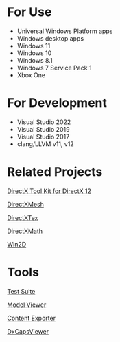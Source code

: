 # For Use
* Universal Windows Platform apps
* Windows desktop apps
* Windows 11
* Windows 10
* Windows 8.1
* Windows 7 Service Pack 1
* Xbox One

# For Development
* Visual Studio 2022
* Visual Studio 2019
* Visual Studio 2017
* clang/LLVM v11, v12

# Related Projects

[DirectX Tool Kit for DirectX 12](https://github.com/Microsoft/DirectXTK12)

[DirectXMesh](https://github.com/Microsoft/DirectXMesh)

[DirectXTex](https://github.com/Microsoft/DirectXTex)

[DirectXMath](https://github.com/Microsoft/DirectXMath)

[Win2D](https://github.com/Microsoft/Win2D)

# Tools

[Test Suite](https://github.com/walbourn/directxtktest/wiki)

[Model Viewer](https://github.com/walbourn/directxtkmodelviewer)

[Content Exporter](https://github.com/walbourn/contentexporter)

[DxCapsViewer](https://github.com/microsoft/DxCapsViewer)

